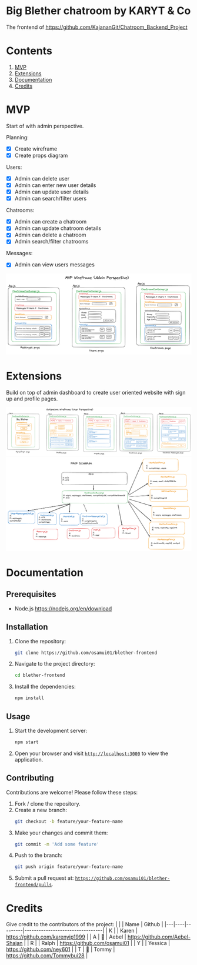 # Big Blether chatroom by KARYT & Co

The frontend of https://github.com/KajananGit/Chatroom_Backend_Project

# Contents
1. [MVP](#mvp)
2. [Extensions](#extensions)
3. [Documentation](#documentation)
4. [Credits](#credits)

# MVP
Start of with admin perspective.

Planning:
* [x] Create wireframe
* [x] Create props diagram

Users:
* [x] Admin can delete user
* [x] Admin can enter new user details
* [x] Admin can update user details
* [x] Admin can search/filter users

Chatrooms:
* [x] Admin can create a chatroom 
* [x] Admin can update chatroom details
* [x] Admin can delete a chatroom
* [x] Admin search/filter chatrooms

Messages:
* [x] Admin can view users messages

![MVP wireframe](assets/MvpWireframe.png)

# Extensions

Build on top of admin dashboard to create user oriented website with sign up and profile pages.

![Extensions wireframe](assets/ExtensionsWireframe.png)
![Final prop diagram](assets/PropDiagram.png)

# Documentation


## Prerequisites

- Node.js https://nodejs.org/en/download

## Installation

1. Clone the repository:

    ```bash
    git clone https://github.com/osamui01/blether-frontend
    ```

2. Navigate to the project directory:

    ```bash
    cd blether-frontend
    ```

3. Install the dependencies:

    ```bash
    npm install
    ```

## Usage

1. Start the development server:

    ```bash
    npm start
    ```

2. Open your browser and visit [`http://localhost:3000`](http://localhost:3000) to view the application.

## Contributing

Contributions are welcome! Please follow these steps:

1. Fork / clone the repository.
2. Create a new branch: 
    ```bash
    git checkout -b feature/your-feature-name
    ```
3. Make your changes and commit them: 
    ```bash
    git commit -m 'Add some feature'
    ```
4. Push to the branch: 
    ```bash
    git push origin feature/your-feature-name
    ```
5. Submit a pull request at:  [`https://github.com/osamui01/blether-frontend/pulls`](https://github.com/osamui01/blether-frontend/pulls).

# Credits

Give credit to the contributors of the project:
|   |    |    Name     |         Github                        |
|---|----|---------|---------------------------------|
| K |    | Karen   | https://github.com/karenyip1999 |
| A | 🦧 | Aebel   | https://github.com/Aebel-Shajan |
| R |    | Ralph   | https://github.com/osamui01     |
| Y |    | Yessica | https://github.com/ney601       |
| T | 🎋 | Tommy   | https://github.com/Tommybui28   |
